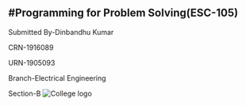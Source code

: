 #Programming for Problem Solving(ESC-105)
--------------------
Submitted By-Dinbandhu Kumar

CRN-1916089

URN-1905093

Branch-Electrical Engineering

Section-B
![College logo](https://www.google.com/url?sa=i&source=imgres&cd=&ved=2ahUKEwj68_e1_pboAhW5ILcAHbxyCSMQjRx6BAgBEAQ&url=https%3A%2F%2Fwww.gndec.ac.in%2F&psig=AOvVaw34fVq-renrOopTGJnVc9Vq&ust=1584172993715275)
